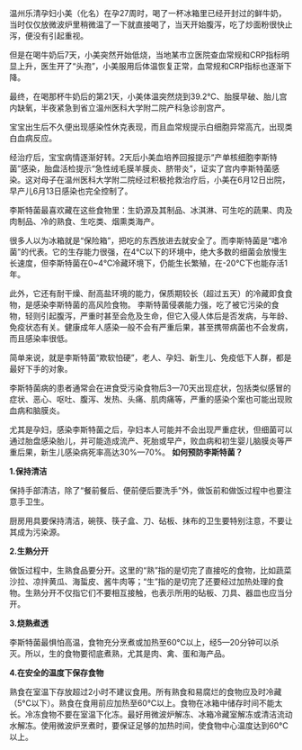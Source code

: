 温州乐清孕妇小美（化名）在孕27周时，喝了一杯冰箱里已经开封过的鲜牛奶，当时仅仅放微波炉里稍微温了一下就直接喝了，当天开始腹泻，吃了炒面粉很快止泻，便没有引起重视。  

  

但是在喝牛奶后7天，小美突然开始低烧，当地某市立医院查血常规和CRP指标明显上升，医生开了“头孢”，小美服用后体温恢复正常，血常规和CRP指标也逐渐下降。

  

最终，在喝那杯牛奶后的第21天，小美体温突然烧到39.2℃、胎膜早破、胎儿宫内缺氧，半夜紧急到省立温州医科大学附二院产科急诊剖宫产。

  

宝宝出生后不久便出现感染性休克表现，而且血常规提示白细胞异常高亢，出现类白血病反应。

  

经治疗后，宝宝病情逐渐好转。2天后小美血培养回报提示“产单核细胞李斯特菌”感染，胎盘活检提示“急性绒毛膜羊膜炎、脐带炎”，证实了宫内李斯特菌感染。这对母子在温州医科大学附二院经过积极抢救治疗后，小美在6月12日出院，早产儿6月13日感染也完全控制了。

李斯特菌最喜欢藏在这些食物里：生奶源及其制品、冰淇淋、可生吃的蔬果、肉及肉制品、冷的熟食、生吃类、烟熏类海产。

  

很多人以为冰箱就是“保险箱”，把吃的东西放进去就安全了。而李斯特菌是“嗜冷菌”的代表。它的生存能力很强，在4℃以下的环境中，绝大多数的细菌会放慢生长速度，但李斯特菌在0~4℃冷藏环境下，仍能生长繁殖，在-20℃下也能存活1年。

  

此外，它还有耐干燥、耐高盐环境的能力，保质期较长（超过五天）的冷藏即食食物，是感染李斯特菌的高风险食物。
李斯特菌侵袭能力强，吃了被它污染的食物，轻则引起腹泻，严重时甚至会危及生命，但它入侵人体后是否发病，与年龄、免疫状态有关。健康成年人感染一般不会有严重后果，甚至携带病菌也不会发病，而且感染率很低。  

  

简单来说，就是李斯特菌“欺软怕硬”，老人、孕妇、新生儿、免疫低下人群，都是最好下手的对象。

  

李斯特菌病的患者通常会在进食受污染食物后3—70天出现症状，包括类似感冒的症状、恶心、呕吐、腹泻、发热、头痛、肌肉痛等，严重的感染个案也可能出现败血病和脑膜炎。

  

尤其是孕妇，感染李斯特菌之后，孕妇本人可能并不会出现严重症状，但细菌可以通过胎盘感染胎儿，并可能造成流产、死胎或早产，败血病和初生婴儿脑膜炎等严重后果，新生儿感染病死率高达30%—70%。
****如何预防李斯特菌？****

  

  

  

**1.保持清洁**  

  

保持手部清洁，除了“餐前餐后、便前便后要洗手”外，做饭前和做饭过程中也要注意手卫生。  

  

厨房用具要保持清洁，碗筷、筷子盒、刀、砧板、抹布的卫生要特别注意，不要让其成为污染源。

  

**2.生熟分开**

  

做饭过程中，生熟食品要分开。这里的“熟”指的是切完了直接吃的食物，比如蔬菜沙拉、凉拌黄瓜、海蜇皮、酱牛肉等；“生”指的是切完了还要经过加热处理的食物。生熟分开不仅指它们不要相互接触，也表示所用的砧板、刀具、器皿也应当分开。  

  

**3.烧熟煮透**

李斯特菌最惧怕高温，食物充分烹煮或加热至60℃以上，经5—20分钟可以杀灭。所以，生的食物要彻底煮熟，尤其是肉、禽、蛋和海产品。  

  

**4.在安全的温度下保存食物**

  

熟食在室温下存放超过2小时不建议食用。所有熟食和易腐烂的食物应及时冷藏（5°C以下）。熟食在食用前应加热至60°C以上。食物在冰箱中储存时间不能太长。冷冻食物不要在室温下化冻。最好用微波炉解冻、冰箱冷藏室解冻或清洁流动水解冻。使用微波炉烹煮时，要保证足够的加热时间，使食物中心温度达到60°C以上。